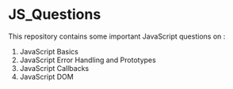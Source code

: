 # JS_Questions
This repository contains some important JavaScript questions on :
1. JavaScript Basics
2. JavaScript Error Handling and Prototypes
3. JavaScript Callbacks
4. JavaScript DOM
